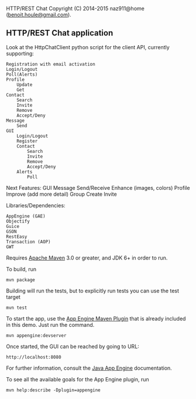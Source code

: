 HTTP/REST Chat
Copyright (C) 2014-2015 naz911@home (benoit.houle@gmail.com).

## HTTP/REST Chat application

Look at the HttpChatClient python script for the client API, currently supporting:

    Registration with email activation
    Login/Logout
    Poll(Alerts)
    Profile
        Update
        Get
    Contact
        Search
        Invite
        Remove
        Accept/Deny
    Message
        Send
    GUI
        Login/Logout
        Register
        Contact
            Search
            Invite
            Remove
            Accept/Deny
        Alerts
            Poll

Next Features:
    GUI
        Message
            Send/Receive
        Enhance (images, colors)
    Profile
        Improve (add more detail)
    Group
        Create
        Invite

Libraries/Dependencies:

    AppEngine (GAE)
    Objectify
    Guice
    GSON
    RestEasy
    Transaction (AOP)
    GWT

Requires [Apache Maven](http://maven.apache.org) 3.0 or greater, and JDK 6+ in order to run.

To build, run

    mvn package

Building will run the tests, but to explicitly run tests you can use the test target

    mvn test

To start the app, use the [App Engine Maven Plugin](http://code.google.com/p/appengine-maven-plugin/) that is already included in this demo.  Just run the command.

    mvn appengine:devserver

Once started, the GUI can be reached by going to URL:

    http://localhost:8080

For further information, consult the [Java App Engine](https://developers.google.com/appengine/docs/java/overview) documentation.

To see all the available goals for the App Engine plugin, run

    mvn help:describe -Dplugin=appengine
